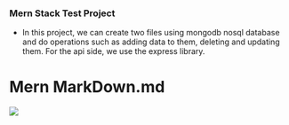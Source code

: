 ### Mern Stack Test Project

- In this project, we can create two files using mongodb nosql database and do operations such as adding data to them, deleting and updating them. For the api side, we use the express library.

# Mern MarkDown.md

![](https://i.morioh.com/67feeaf72f.png)
